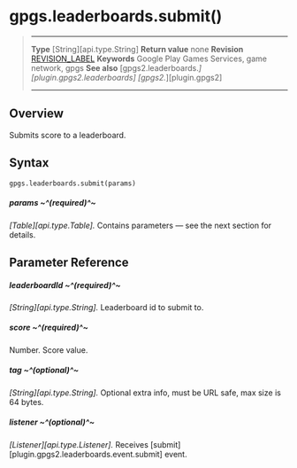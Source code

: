 # gpgs.leaderboards.submit()

> --------------------- ------------------------------------------------------------------------------------------
> __Type__              [String][api.type.String]
> __Return value__      none
> __Revision__          [REVISION_LABEL](REVISION_URL)
> __Keywords__          Google Play Games Services, game network, gpgs
> __See also__          [gpgs2.leaderboards.*][plugin.gpgs2.leaderboards]
>                       [gpgs2.*][plugin.gpgs2]
> --------------------- ------------------------------------------------------------------------------------------

## Overview

Submits score to a leaderboard.

## Syntax

	gpgs.leaderboards.submit(params)

##### params ~^(required)^~
_[Table][api.type.Table]._ Contains parameters — see the next section for details.

## Parameter Reference

##### leaderboardId ~^(required)^~
_[String][api.type.String]._ Leaderboard id to submit to.

##### score ~^(required)^~
Number. Score value.

##### tag ~^(optional)^~
_[String][api.type.String]._ Optional extra info, must be URL safe, max size is 64 bytes.

##### listener ~^(optional)^~
_[Listener][api.type.Listener]._ Receives [submit][plugin.gpgs2.leaderboards.event.submit] event.